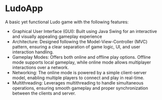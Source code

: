 # LudoApp
A basic yet functional Ludo game with the following features:
- Graphical User Interface (GUI): Built using Java Swing for an interactive and visually appealing gameplay experience
- Architecture: Designed following the Model-View-Controller (MVC) pattern, ensuring a clear separation of game logic, UI, and user interaction handling.
- Gameplay Modes: Offers both online and offline play options. Offline mode supports local gameplay, while online mode allows multiplayer interactions over a network.
- Networking: The online mode is powered by a simple client-server model, enabling multiple players to connect and play in real-time.
- Multithreading: Leverages multithreading to handle simultaneous operations, ensuring smooth gameplay and proper synchronization between the clients and server.

